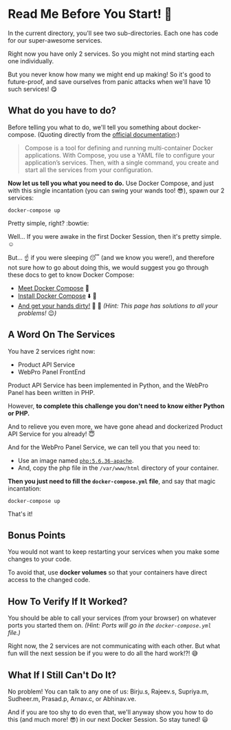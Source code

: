 # Read Me Before You Start! :book:
In the current directory, you'll see two sub-directories. Each one has code for our super-awesome services.

Right now you have only 2 services. So you might not mind starting each one individually.

But you never know how many we might end up making! So it's good to future-proof, and save ourselves from panic attacks when we'll have 10 such services! :yum:

## What do you have to do?
Before telling you what to do, we'll tell you something about docker-compose. (Quoting directly from the [official documentation](https://docs.docker.com/compose/overview/):)
> Compose is a tool for defining and running multi-container Docker applications. With Compose, you use a YAML file to configure your application’s services. Then, with a single command, you create and start all the services from your configuration.

**Now let us tell you what you need to do.** Use Docker Compose, and just with this single incantation (you can swing your wands too! :sunglasses:), spawn our 2 services:
```
docker-compose up
```

Pretty simple, right? :bowtie:

Well... If you were awake in the first Docker Session, then it's pretty simple. :relaxed:

But... :point_up: if you were sleeping :sleeping: (and we know you were!), and therefore not sure how to go about doing this, we would suggest you go through these docs to get to know Docker Compose:
- [Meet Docker Compose](https://docs.docker.com/compose/overview/) :whale:
- [Install Docker Compose](https://docs.docker.com/compose/install/) :arrow_down: :whale:
- [And get your hands dirty!](https://docs.docker.com/compose/gettingstarted/) :open_hands: :whale: *(Hint: This page has solutions to all your problems!* :wink:*)*

## A Word On The Services
You have 2 services right now:
- Product API Service
- WebPro Panel FrontEnd

Product API Service has been implemented in Python, and the WebPro Panel has been written in PHP.

However, **to complete this challenge you don't need to know either Python or PHP.**

And to relieve you even more, we have gone ahead and dockerized Product API Service for you already! :innocent:

And for the WebPro Panel Service, we can tell you that you need to:
- Use an image named [```php:5.6.36-apache```](https://hub.docker.com/_/php/).
- And, copy the php file in the ```/var/www/html``` directory of your container.

**Then you just need to fill the ```docker-compose.yml``` file**, and say that magic incantation:
```
docker-compose up
```
That's it!

## Bonus Points
You would not want to keep restarting your services when you make some changes to your code.

To avoid that, use **docker volumes** so that your containers have direct access to the changed code.

## How To Verify If It Worked?
You should be able to call your services (from your browser) on whatever ports you started them on. *(Hint: Ports will go in the ```docker-compose.yml``` file.)*

Right now, the 2 services are not communicating with each other. But what fun will the next session be if you were to do all the hard work!?! :sweat_smile:

## What If I Still Can't Do It?
No problem! You can talk to any one of us: Birju.s, Rajeev.s, Supriya.m, Sudheer.m, Prasad.p, Arnav.c, or Abhinav.ve.

And if you are too shy to do even that, we'll anyway show you how to do this (and much more! :sunglasses:) in our next Docker Session. So stay tuned! :smiley: